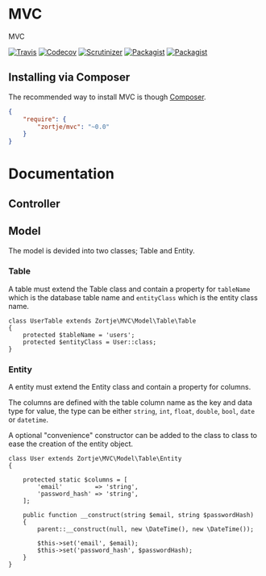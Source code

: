 # MVC

MVC

[![Travis](https://img.shields.io/travis/zortje/mvc.svg?style=flat)](https://travis-ci.org/zortje/mvc) [![Codecov](https://img.shields.io/codecov/c/github/zortje/mvc.svg)](https://codecov.io/github/zortje/mvc) [![Scrutinizer](https://img.shields.io/scrutinizer/g/zortje/mvc.svg?style=flat)](https://scrutinizer-ci.com/g/zortje/mvc/?branch=master) [![Packagist](https://img.shields.io/packagist/v/zortje/mvc.svg?style=flat)](https://packagist.org/packages/zortje/mvc) [![Packagist](https://img.shields.io/packagist/dt/zortje/mvc.svg?style=flat)](https://packagist.org/packages/zortje/mvc)

## Installing via Composer

The recommended way to install MVC is though [Composer](https://getcomposer.org/).

```JSON
{
    "require": {
        "zortje/mvc": "~0.0"
    }
}
```

# Documentation

## Controller

## Model
The model is devided into two classes; Table and Entity.

### Table
A table must extend the Table class and contain a property for `tableName` which is the database table name and `entityClass` which is the entity class name.

	class UserTable extends Zortje\MVC\Model\Table\Table
    {
        protected $tableName = 'users';
        protected $entityClass = User::class;
    }

### Entity
A entity must extend the Entity class and contain a property for columns.

The columns are defined with the table column name as the key and data type for value, the type can be either `string`, `int`, `float`, `double`, `bool`, `date` or `datetime`.

A optional "convenience" constructor can be added to the class to class to ease the creation of the entity object.

	class User extends Zortje\MVC\Model\Table\Entity
    {

        protected static $columns = [
            'email'         => 'string',
            'password_hash' => 'string',
        ];

        public function __construct(string $email, string $passwordHash)
        {
            parent::__construct(null, new \DateTime(), new \DateTime());

            $this->set('email', $email);
            $this->set('password_hash', $passwordHash);
        }
    }
